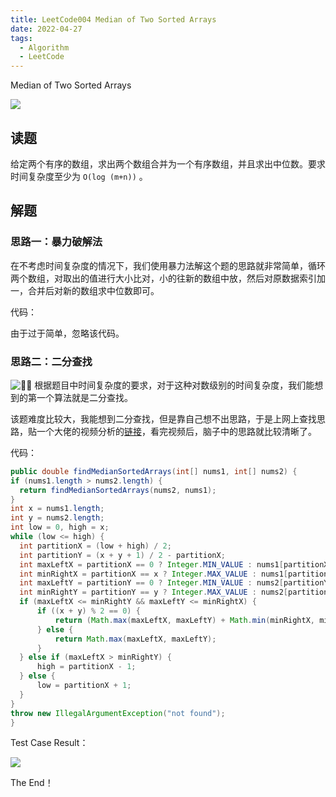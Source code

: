 ```yaml
---
title: LeetCode004 Median of Two Sorted Arrays
date: 2022-04-27
tags:
  - Algorithm
  - LeetCode
---
```



Median of Two Sorted Arrays

![](https://peierlong-blog.oss-cn-hongkong.aliyuncs.com/uPic/LeetCode004.png)

## 读题


给定两个有序的数组，求出两个数组合并为一个有序数组，并且求出中位数。要求时间复杂度至少为 `O(log (m+n))` 。

## 解题

### 思路一：暴力破解法


在不考虑时间复杂度的情况下，我们使用暴力法解这个题的思路就非常简单，循环两个数组，对取出的值进行大小比对，小的往新的数组中放，然后对原数据索引加一，合并后对新的数组求中位数即可。


代码：


由于过于简单，忽略该代码。

### 思路二：二分查找


<aside>


<img class="emoji" draggable="false" alt="💁‍♂️" src="https://twemoji.maxcdn.com/v/13.1.0/72x72/1f481-200d-2642-fe0f.png"/> 根据题目中时间复杂度的要求，对于这种对数级别的时间复杂度，我们能想到的第一个算法就是二分查找。

</aside>


该题难度比较大，我能想到二分查找，但是靠自己想不出思路，于是上网上查找思路，贴一个大佬的视频分析的[链接](https://www.youtube.com/watch?v=LPFhl65R7ww&t=13s&ab_channel=TusharRoy-CodingMadeSimple)，看完视频后，脑子中的思路就比较清晰了。


代码：


```java
public double findMedianSortedArrays(int[] nums1, int[] nums2) {
if (nums1.length > nums2.length) {
  return findMedianSortedArrays(nums2, nums1);
}
int x = nums1.length;
int y = nums2.length;
int low = 0, high = x;
while (low <= high) {
  int partitionX = (low + high) / 2;
  int partitionY = (x + y + 1) / 2 - partitionX;
  int maxLeftX = partitionX == 0 ? Integer.MIN_VALUE : nums1[partitionX - 1];
  int minRightX = partitionX == x ? Integer.MAX_VALUE : nums1[partitionX];
  int maxLeftY = partitionY == 0 ? Integer.MIN_VALUE : nums2[partitionY - 1];
  int minRightY = partitionY == y ? Integer.MAX_VALUE : nums2[partitionY];
  if (maxLeftX <= minRightY && maxLeftY <= minRightX) {
      if ((x + y) % 2 == 0) {
          return (Math.max(maxLeftX, maxLeftY) + Math.min(minRightX, minRightY)) / 2d;
      } else {
          return Math.max(maxLeftX, maxLeftY);
      }
  } else if (maxLeftX > minRightY) {
      high = partitionX - 1;
  } else {
      low = partitionX + 1;
  }
}
throw new IllegalArgumentException("not found");
}
```


Test Case Result：


![](https://peierlong-blog.oss-cn-hongkong.aliyuncs.com/uPic/LeetCode004%201.png)


The End！
